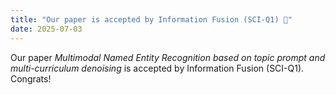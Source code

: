 ```yaml
---
title: "Our paper is accepted by Information Fusion (SCI-Q1) 📜"
date: 2025-07-03
---
```

Our paper *Multimodal Named Entity Recognition based on topic prompt and multi-curriculum denoising* is accepted by Information Fusion (SCI-Q1). Congrats!
